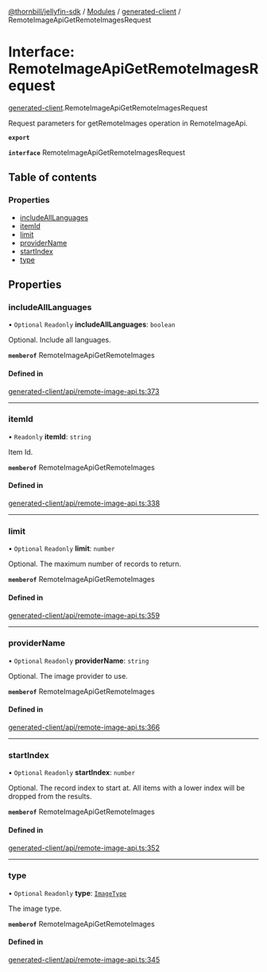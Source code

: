 [@thornbill/jellyfin-sdk](../README.md) / [Modules](../modules.md) / [generated-client](../modules/generated_client.md) / RemoteImageApiGetRemoteImagesRequest

# Interface: RemoteImageApiGetRemoteImagesRequest

[generated-client](../modules/generated_client.md).RemoteImageApiGetRemoteImagesRequest

Request parameters for getRemoteImages operation in RemoteImageApi.

**`export`**

**`interface`** RemoteImageApiGetRemoteImagesRequest

## Table of contents

### Properties

- [includeAllLanguages](generated_client.RemoteImageApiGetRemoteImagesRequest.md#includealllanguages)
- [itemId](generated_client.RemoteImageApiGetRemoteImagesRequest.md#itemid)
- [limit](generated_client.RemoteImageApiGetRemoteImagesRequest.md#limit)
- [providerName](generated_client.RemoteImageApiGetRemoteImagesRequest.md#providername)
- [startIndex](generated_client.RemoteImageApiGetRemoteImagesRequest.md#startindex)
- [type](generated_client.RemoteImageApiGetRemoteImagesRequest.md#type)

## Properties

### includeAllLanguages

• `Optional` `Readonly` **includeAllLanguages**: `boolean`

Optional. Include all languages.

**`memberof`** RemoteImageApiGetRemoteImages

#### Defined in

[generated-client/api/remote-image-api.ts:373](https://github.com/thornbill/jellyfin-sdk-typescript/blob/c65c42e/src/generated-client/api/remote-image-api.ts#L373)

___

### itemId

• `Readonly` **itemId**: `string`

Item Id.

**`memberof`** RemoteImageApiGetRemoteImages

#### Defined in

[generated-client/api/remote-image-api.ts:338](https://github.com/thornbill/jellyfin-sdk-typescript/blob/c65c42e/src/generated-client/api/remote-image-api.ts#L338)

___

### limit

• `Optional` `Readonly` **limit**: `number`

Optional. The maximum number of records to return.

**`memberof`** RemoteImageApiGetRemoteImages

#### Defined in

[generated-client/api/remote-image-api.ts:359](https://github.com/thornbill/jellyfin-sdk-typescript/blob/c65c42e/src/generated-client/api/remote-image-api.ts#L359)

___

### providerName

• `Optional` `Readonly` **providerName**: `string`

Optional. The image provider to use.

**`memberof`** RemoteImageApiGetRemoteImages

#### Defined in

[generated-client/api/remote-image-api.ts:366](https://github.com/thornbill/jellyfin-sdk-typescript/blob/c65c42e/src/generated-client/api/remote-image-api.ts#L366)

___

### startIndex

• `Optional` `Readonly` **startIndex**: `number`

Optional. The record index to start at. All items with a lower index will be dropped from the results.

**`memberof`** RemoteImageApiGetRemoteImages

#### Defined in

[generated-client/api/remote-image-api.ts:352](https://github.com/thornbill/jellyfin-sdk-typescript/blob/c65c42e/src/generated-client/api/remote-image-api.ts#L352)

___

### type

• `Optional` `Readonly` **type**: [`ImageType`](../enums/generated_client.ImageType.md)

The image type.

**`memberof`** RemoteImageApiGetRemoteImages

#### Defined in

[generated-client/api/remote-image-api.ts:345](https://github.com/thornbill/jellyfin-sdk-typescript/blob/c65c42e/src/generated-client/api/remote-image-api.ts#L345)
